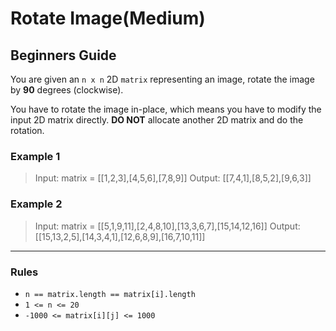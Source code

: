 # Rotate Image(Medium)

## Beginners Guide

You are given an `n x n` 2D `matrix` representing an image, rotate the image by **90** degrees (clockwise).

You have to rotate the image in-place, which means you have to modify the input 2D matrix directly. **DO NOT** allocate another 2D matrix and do the rotation.

### Example 1

>Input: matrix = [[1,2,3],[4,5,6],[7,8,9]]
Output: [[7,4,1],[8,5,2],[9,6,3]]

### Example 2

>Input: matrix = [[5,1,9,11],[2,4,8,10],[13,3,6,7],[15,14,12,16]]
Output: [[15,13,2,5],[14,3,4,1],[12,6,8,9],[16,7,10,11]]

---

### Rules

* `n == matrix.length == matrix[i].length`
* `1 <= n <= 20`
* `-1000 <= matrix[i][j] <= 1000`
